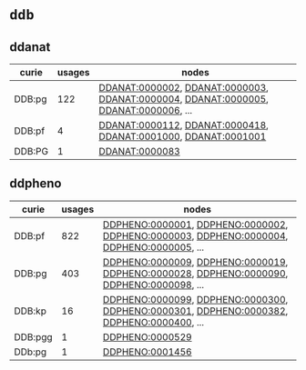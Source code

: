 # `ddb`

## ddanat

| curie   |   usages | nodes                                                                                                                                                                                                                                                                                                                                    |
|---------|----------|------------------------------------------------------------------------------------------------------------------------------------------------------------------------------------------------------------------------------------------------------------------------------------------------------------------------------------------|
| DDB:pg  |      122 | [DDANAT:0000002](http://purl.obolibrary.org/obo/DDANAT_0000002), [DDANAT:0000003](http://purl.obolibrary.org/obo/DDANAT_0000003), [DDANAT:0000004](http://purl.obolibrary.org/obo/DDANAT_0000004), [DDANAT:0000005](http://purl.obolibrary.org/obo/DDANAT_0000005), [DDANAT:0000006](http://purl.obolibrary.org/obo/DDANAT_0000006), ... |
| DDB:pf  |        4 | [DDANAT:0000112](http://purl.obolibrary.org/obo/DDANAT_0000112), [DDANAT:0000418](http://purl.obolibrary.org/obo/DDANAT_0000418), [DDANAT:0001000](http://purl.obolibrary.org/obo/DDANAT_0001000), [DDANAT:0001001](http://purl.obolibrary.org/obo/DDANAT_0001001)                                                                       |
| DDB:PG  |        1 | [DDANAT:0000083](http://purl.obolibrary.org/obo/DDANAT_0000083)                                                                                                                                                                                                                                                                          |

## ddpheno

| curie   |   usages | nodes                                                                                                                                                                                                                                                                                                                                              |
|---------|----------|----------------------------------------------------------------------------------------------------------------------------------------------------------------------------------------------------------------------------------------------------------------------------------------------------------------------------------------------------|
| DDB:pf  |      822 | [DDPHENO:0000001](http://purl.obolibrary.org/obo/DDPHENO_0000001), [DDPHENO:0000002](http://purl.obolibrary.org/obo/DDPHENO_0000002), [DDPHENO:0000003](http://purl.obolibrary.org/obo/DDPHENO_0000003), [DDPHENO:0000004](http://purl.obolibrary.org/obo/DDPHENO_0000004), [DDPHENO:0000005](http://purl.obolibrary.org/obo/DDPHENO_0000005), ... |
| DDB:pg  |      403 | [DDPHENO:0000009](http://purl.obolibrary.org/obo/DDPHENO_0000009), [DDPHENO:0000019](http://purl.obolibrary.org/obo/DDPHENO_0000019), [DDPHENO:0000028](http://purl.obolibrary.org/obo/DDPHENO_0000028), [DDPHENO:0000090](http://purl.obolibrary.org/obo/DDPHENO_0000090), [DDPHENO:0000098](http://purl.obolibrary.org/obo/DDPHENO_0000098), ... |
| DDB:kp  |       16 | [DDPHENO:0000099](http://purl.obolibrary.org/obo/DDPHENO_0000099), [DDPHENO:0000300](http://purl.obolibrary.org/obo/DDPHENO_0000300), [DDPHENO:0000301](http://purl.obolibrary.org/obo/DDPHENO_0000301), [DDPHENO:0000382](http://purl.obolibrary.org/obo/DDPHENO_0000382), [DDPHENO:0000400](http://purl.obolibrary.org/obo/DDPHENO_0000400), ... |
| DDB:pgg |        1 | [DDPHENO:0000529](http://purl.obolibrary.org/obo/DDPHENO_0000529)                                                                                                                                                                                                                                                                                  |
| DDb:pg  |        1 | [DDPHENO:0001456](http://purl.obolibrary.org/obo/DDPHENO_0001456)                                                                                                                                                                                                                                                                                  |

